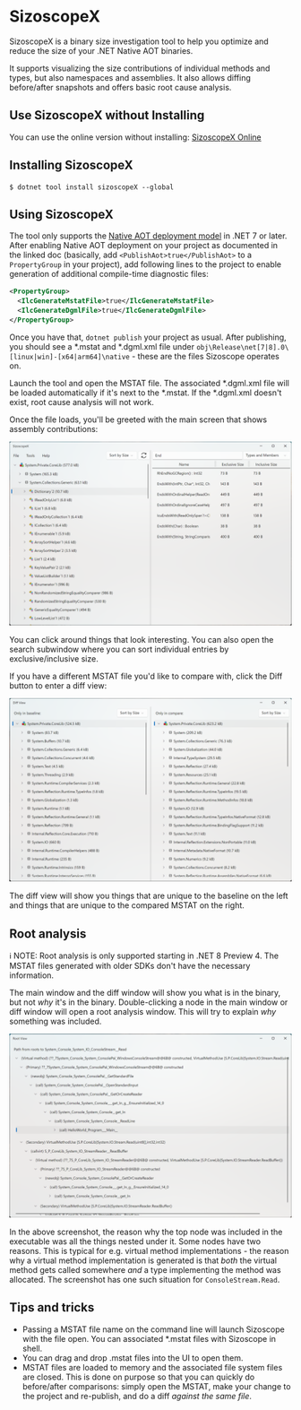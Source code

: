 # SizoscopeX

SizoscopeX is a binary size investigation tool to help you optimize and reduce the size of your .NET Native AOT binaries.

It supports visualizing the size contributions of individual methods and types, but also namespaces and assemblies. It also allows diffing before/after snapshots and offers basic root cause analysis.

## Use SizoscopeX without Installing

You can use the online version without installing: [SizoscopeX Online](https://hez2010.github.io/sizoscopeX/)

## Installing SizoscopeX

```shell
$ dotnet tool install sizoscopeX --global
```

## Using SizoscopeX

The tool only supports the [Native AOT deployment model](https://learn.microsoft.com/dotnet/core/deploying/native-aot/) in .NET 7 or later. After enabling Native AOT deployment on your project as documented in the linked doc (basically, add `<PublishAot>true</PublishAot>` to a `PropertyGroup` in your project), add following lines to the project to enable generation of additional compile-time diagnostic files:

```xml
<PropertyGroup>
  <IlcGenerateMstatFile>true</IlcGenerateMstatFile>
  <IlcGenerateDgmlFile>true</IlcGenerateDgmlFile>
</PropertyGroup>
```

Once you have that, `dotnet publish` your project as usual. After publishing, you should see a *.mstat and *.dgml.xml file under `obj\Release\net[7|8].0\[linux|win]-[x64|arm64]\native` - these are the files Sizoscope operates on.

Launch the tool and open the MSTAT file. The associated *.dgml.xml file will be loaded automatically if it's next to the *.mstat. If the *.dgml.xml doesn't exist, root cause analysis will not work.

Once the file loads, you'll be greeted with the main screen that shows assembly contributions:

![Main window screenshot](docs/mainwindow.png)

You can click around things that look interesting. You can also open the search subwindow where you can sort individual entries by exclusive/inclusive size.

If you have a different MSTAT file you'd like to compare with, click the Diff button to enter a diff view:

![Diff window screenshot](docs/diffwindow.png)

The diff view will show you things that are unique to the baseline on the left and things that are unique to the compared MSTAT on the right.

## Root analysis

ℹ️ NOTE: Root analysis is only supported starting in .NET 8 Preview 4. The MSTAT files generated with older SDKs don't have the necessary information.

The main window and the diff window will show you what is in the binary, but not _why_ it's in the binary. Double-clicking a node in the main window or diff window will open a root analysis window. This will try to explain _why_ something was included.

![Roots window screenshot](docs/rootswindow.png)

In the above screenshot, the reason why the top node was included in the executable was all the things nested under it. Some nodes have two reasons. This is typical for e.g. virtual method implementations - the reason why a virtual method implementation is generated is that _both_ the virtual method gets called somewhere _and_ a type implementing the method was allocated. The screenshot has one such situation for `ConsoleStream.Read`.

## Tips and tricks

* Passing a MSTAT file name on the command line will launch Sizoscope with the file open. You can associated *.mstat files with Sizoscope in shell.
* You can drag and drop .mstat files into the UI to open them.
* MSTAT files are loaded to memory and the associated file system files are closed. This is done on purpose so that you can quickly do before/after comparisons: simply open the MSTAT, make your change to the project and re-publish, and do a diff _against the same file_.
